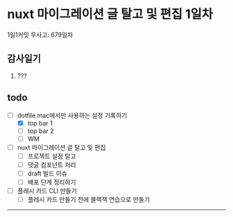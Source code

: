 # nuxt 마이그레이션 글 탈고 및 편집 1일차

1일1커밋 무사고: 679일차

## 감사일기

1. ???

## todo

- [ ] dotfile mac에서만 사용하는 설정 기록하기
  - [x] top bar 1
  - [ ] top bar 2
  - [ ] WM
- [ ] nuxt 마이그레이션 글 탈고 및 편집
  - [ ] 프로젝트 설정 탈고
  - [ ] 댓글 컴포넌트 처리
  - [ ] draft 빌드 이슈
  - [ ] 배포 단계 정리하기
- [ ] 플래시 카드 CLI 만들기
  - [ ] 플레시 카드 만들기 전에 블랙잭 연습으로 만들기

---


